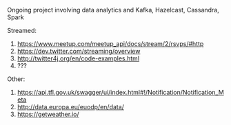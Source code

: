 Ongoing project involving data analytics and Kafka, Hazelcast, Cassandra, Spark

Streamed:

1. https://www.meetup.com/meetup_api/docs/stream/2/rsvps/#http
2. https://dev.twitter.com/streaming/overview
3. http://twitter4j.org/en/code-examples.html
4. ???

Other:

1. https://api.tfl.gov.uk/swagger/ui/index.html#!/Notification/Notification_Meta
2. http://data.europa.eu/euodp/en/data/
3. https://getweather.io/




